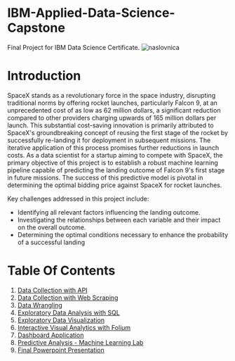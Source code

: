 # IBM-Applied-Data-Science-Capstone
Final Project for IBM Data Science Certificate.
![naslovnica](https://github.com/ddobrinic/IBM-Applied-Data-Science-Capstone/assets/28016367/e632200c-8f08-4187-8b11-fe9559446b84)

# Introduction
SpaceX stands as a revolutionary force in the space industry, disrupting traditional norms by offering rocket launches, particularly Falcon 9, at an unprecedented cost of as low as 62 million dollars, a significant reduction compared to other providers charging upwards of 165 million dollars per launch. This substantial cost-saving innovation is primarily attributed to SpaceX's groundbreaking concept of reusing the first stage of the rocket by successfully re-landing it for deployment in subsequent missions. The iterative application of this process promises further reductions in launch costs.
As a data scientist for a startup aiming to compete with SpaceX, the primary objective of this project is to establish a robust machine learning pipeline capable of predicting the landing outcome of Falcon 9's first stage in future missions. The success of this predictive model is pivotal in determining the optimal bidding price against SpaceX for rocket launches.

Key challenges addressed in this project include:
* Identifying all relevant factors influencing the landing outcome.
* Investigating the relationships between each variable and their impact on the overall outcome.
* Determining the optimal conditions necessary to enhance the probability of a successful landing

# Table Of Contents
1. [Data Collection with API](https://github.com/ddobrinic/IBM-Applied-Data-Science-Capstone/blob/main/jupyter-labs-spacex-data-collection-api.ipynb)
2. [Data Collection with Web Scraping](https://github.com/ddobrinic/IBM-Applied-Data-Science-Capstone/blob/main/jupyter-labs-webscraping.ipynb)
3. [Data Wrangling](https://github.com/ddobrinic/IBM-Applied-Data-Science-Capstone/blob/main/jupyter-labs-spacex-data-collection-api.ipynb)
4. [Exploratory Data Analysis with SQL](https://github.com/ddobrinic/IBM-Applied-Data-Science-Capstone/blob/main/jupyter-labs-eda-sql-coursera_sqllite.ipynb)
5. [Exploratory Data Visualization](https://github.com/ddobrinic/IBM-Applied-Data-Science-Capstone/blob/main/jupyter-labs-eda-dataviz.ipynb)
6. [Interactive Visual Analytics with Folium](https://github.com/ddobrinic/IBM-Applied-Data-Science-Capstone/blob/main/lab_jupyter_launch_site_location.ipynb)
7. [Dashboard Application](https://github.com/ddobrinic/IBM-Applied-Data-Science-Capstone/blob/main/spacex_dash_app_2.py)
8. [Predictive Analysis - Machine Learning Lab](https://github.com/ddobrinic/IBM-Applied-Data-Science-Capstone/blob/main/SpaceX_Machine_Learning_Prediction_Part_5_jupyterlite.ipynb)
9. [Final Powerpoint Presentation](https://github.com/ddobrinic/IBM-Applied-Data-Science-Capstone/blob/main/jupyter-labs-spacex-data-collection-api.ipynb)

